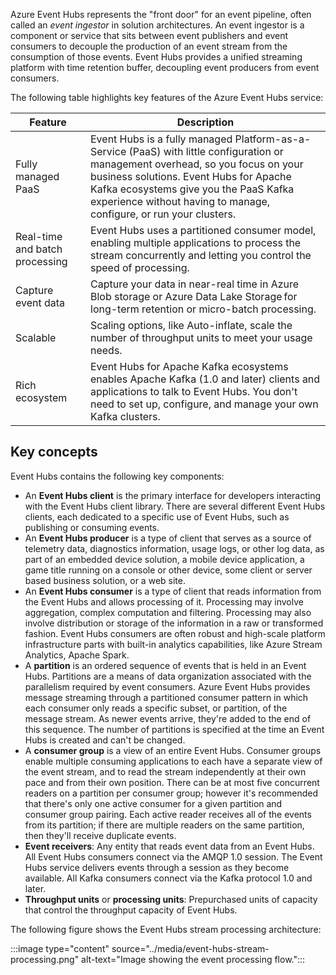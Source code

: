 
Azure Event Hubs represents the "front door" for an event pipeline, often called an *event ingestor* in solution architectures. An event ingestor is a component or service that sits between event publishers and event consumers to decouple the production of an event stream from the consumption of those events. Event Hubs provides a unified streaming platform with time retention buffer, decoupling event producers from event consumers.

The following table highlights key features of the Azure Event Hubs service:

| Feature | Description |
|--|--|
| Fully managed PaaS | Event Hubs is a fully managed Platform-as-a-Service (PaaS) with little configuration or management overhead, so you focus on your business solutions. Event Hubs for Apache Kafka ecosystems give you the PaaS Kafka experience without having to manage, configure, or run your clusters. |
| Real-time and batch processing | Event Hubs uses a partitioned consumer model, enabling multiple applications to process the stream concurrently and letting you control the speed of processing. |
| Capture event data | Capture your data in near-real time in Azure Blob storage or Azure Data Lake Storage for long-term retention or micro-batch processing. |
| Scalable | Scaling options, like Auto-inflate, scale the number of throughput units to meet your usage needs. |
| Rich ecosystem | Event Hubs for Apache Kafka ecosystems enables Apache Kafka (1.0 and later) clients and applications to talk to Event Hubs. You don't need to set up, configure, and manage your own Kafka clusters. |

## Key concepts

Event Hubs contains the following key components:

* An **Event Hubs client** is the primary interface for developers interacting with the Event Hubs client library.  There are several different Event Hubs clients, each dedicated to a specific use of Event Hubs, such as publishing or consuming events.
* An **Event Hubs producer** is a type of client that serves as a source of telemetry data, diagnostics information, usage logs, or other log data, as part of an embedded device solution, a mobile device application, a game title running on a console or other device, some client or server based business solution, or a web site.
* An **Event Hubs consumer** is a type of client that reads information from the Event Hubs and allows processing of it. Processing may involve aggregation, complex computation and filtering. Processing may also involve distribution or storage of the information in a raw or transformed fashion. Event Hubs consumers are often robust and high-scale platform infrastructure parts with built-in analytics capabilities, like Azure Stream Analytics, Apache Spark.
* A **partition** is an ordered sequence of events that is held in an Event Hubs. Partitions are a means of data organization associated with the parallelism required by event consumers.  Azure Event Hubs provides message streaming through a partitioned consumer pattern in which each consumer only reads a specific subset, or partition, of the message stream. As newer events arrive, they're added to the end of this sequence. The number of partitions is specified at the time an Event Hubs is created and can't be changed.
* A **consumer group** is a view of an entire Event Hubs. Consumer groups enable multiple consuming applications to each have a separate view of the event stream, and to read the stream independently at their own pace and from their own position.  There can be at most five concurrent readers on a partition per consumer group; however it's recommended that there's only one active consumer for a given partition and consumer group pairing. Each active reader receives all of the events from its partition; if there are multiple readers on the same partition, then they'll receive duplicate events.
* **Event receivers**: Any entity that reads event data from an Event Hubs. All Event Hubs consumers connect via the AMQP 1.0 session. The Event Hubs service delivers events through a session as they become available. All Kafka consumers connect via the Kafka protocol 1.0 and later.
* **Throughput units** or **processing units**: Prepurchased units of capacity that control the throughput capacity of Event Hubs.

The following figure shows the Event Hubs stream processing architecture:

:::image type="content" source="../media/event-hubs-stream-processing.png" alt-text="Image showing the event processing flow.":::
